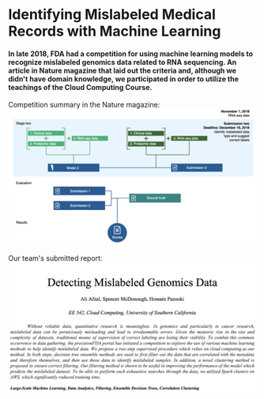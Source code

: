 # Identifying Mislabeled Medical Records with Machine Learning

#### In late 2018, FDA had a competition for using machine learning models to recognize mislabeled genomics data related to RNA sequencing. An article in Nature magazine that laid out the criteria and, although we didn't have domain knowledge, we participated in order to utilize the teachings of the Cloud Computing Course.   


Competition summary in the Nature magazine: 
[![alt text](https://github.com/hpzk/Identifying-Mislabeled-Medical-Records-with-ML/blob/main/img/1.png)](https://github.com/hpzk/Identifying-Mislabeled-Medical-Records-with-ML/blob/main/docs/mislabeling_correction_challenge.pdf)

Our team's submitted report: 
[![alt text](https://github.com/hpzk/Identifying-Mislabeled-Medical-Records-with-ML/blob/main/img/2.png)](https://github.com/hpzk/Identifying-Mislabeled-Medical-Records-with-ML/blob/main/Report.pdf)
